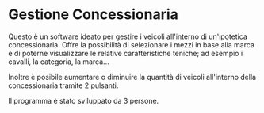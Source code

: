 # Gestione Concessionaria
Questo è un software ideato per gestire i veicoli all'interno di un'ipotetica concessionaria.
Offre la possibilità di selezionare i mezzi in base alla marca e di poterne visualizzare le relative caratteristiche teniche; ad esempio i cavalli,
la categoria, la marca...

Inoltre è posibile aumentare o diminuire la quantità di veicoli all'interno della concessionaria 
tramite 2 pulsanti.

Il programma è stato sviluppato da 3 persone.
